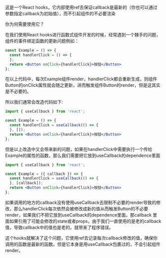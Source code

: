 这是一个React hooks，它内部使用ref去保证callback是最新的（你也可以通过参数指定callback为初始值），而不引起组件的不必要渲染

你为何需要使用它？

在我们使用React hooks进行函数式组件开发的时候，经常遇到一个棘手的问题，组件的事件绑定函数的更新问题例如：

```jsx
const Example = () => {
  const handlerClick = () => {
  };
  return <Button onClick={handlerClick}>按钮</Button>
};
```

在以上代码中，每次Example组件render，handlerClick都会重新生成，则组件Button的onClick属性就会随之更新，进而触发组件Button的render，但是这其实是不必要的。

所以我们通常会改造代码如下:

```jsx
import { useCallback } from 'react';

const Example = () => {
  const handlerClick = useCallback(() => {
  }, []);
  return <Button onClick={handlerClick}>按钮</Button>
};
```

但是以上改造中又会带来新的问题，如果在handlerClick中需要执行一个传给Example的属性的函数，那么我们需要把它放到useCallback的dependence里面

```jsx
import { useCallback } from 'react';

const Example = ({ callback }) => {
  const handlerClick = useCallback(() => {
  }, [callback]);
  return <Button onClick={handlerClick}>按钮</Button>
};
```

如果调用的地方的callback没有使用useCallback去限制不必要的render导致的修改，那么handlerClick每次依然会被修改成新的值从而触发Button的不必要render，如果我们不把它放到useCallback的dependence里面，那callback
里面如果引用了可能会修改的state或者props，由于我们一直使用的是老的callback值，导致callback中的值也是老的，就带来了程序错误。

这个hooks就解决了这个问题，它使用ref去记录每次callback修改的值，确保你调用的函数是最新的函数。但是它本身是用useCallback包裹过的，不会引起组件render。
